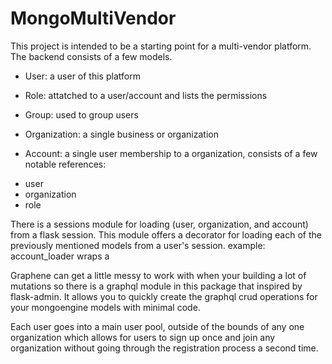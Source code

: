 # MongoMultiVendor

This project is intended to be a starting point for a multi-vendor platform. The backend consists of a few models. 

* User: a user of this platform
* Role: attatched to a user/account and lists the permissions
* Group: used to group users

* Organization: a single business or organization
* Account: a single user membership to a organization, consists of a few notable references:
- user
- organization
- role

There is a sessions module for loading (user, organization, and account) from a flask session. This module offers a decorator for loading each of the previously mentioned models from a user's session. example: account_loader wraps a

Graphene can get a little messy to work with when your building a lot of mutations so there is a graphql module in this package that inspired by flask-admin. It allows you to quickly create the graphql crud operations for your mongoengine models with minimal code.

Each user goes into a main user pool, outside of the bounds of any one organization which allows for users to sign up once and join any organization without going through the registration process a second time.
